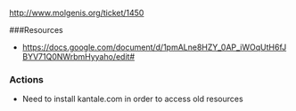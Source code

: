 
http://www.molgenis.org/ticket/1450

###Resources
* https://docs.google.com/document/d/1pmALne8HZY_0AP_iWOqUtH6fJBYV71Q0NWrbmHyyaho/edit#

### Actions
 * Need to install kantale.com in order to access old resources
